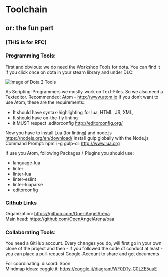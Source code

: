 # Toolchain
## or: the fun part
### (THIS is for RFC)

### Programming Tools:

First and obvious: we do need the Workshop Tools for dota. You can find it if you click once on dota in your steam library and under DLC:
	
![Image of Dota 2 Tools](https://i.imgsafe.org/b48317a26e.png)

As Scripting-Programmers we mostly work on Text-Files. So we also need a Texteditor. Recommended: Atom - http://www.atom.io
If you don’t want to use Atom, these are the requirements:
- It should have syntax-highlighting for lua, HTML, JS, XML, 
- It should have on-the-fly linting
- it MUST respect .editorconfig http://editorconfig.org/


Now you have to install Lua (for linting) and node.js
 https://nodejs.org/en/download/
Install gulp globally with the Node.js Command Prompt: npm i -g gulp-cli
http://www.lua.org


If use you Atom, following Packages / Plugins you should use:
- language-lua
- linter
- linter-lua
- linter-eslint
- linter-luaparse
- editorconfig

### Github Links
Organization: https://github.com/OpenAngelArena  
Main head: https://github.com/OpenAngelArena/oaa

### Collaborating Tools:

You need a GitHub account. Every changes you do, will first go in your own clone of the project and then - if you followed the code of conduct at least - you can place a pull-request
Google-Account to share and get documents

For coordinating: discord: Soon  
Mindmap ideas: coggle.it: https://coggle.it/diagram/WF0DTy-C0LZE5uuE
